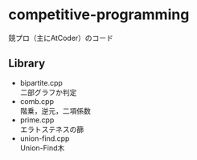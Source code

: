 # competitive-programming

競プロ（主にAtCoder）のコード

## Library

- bipartite.cpp  
二部グラフか判定
- comb.cpp  
階乗，逆元，二項係数
- prime.cpp  
エラトステネスの篩
- union-find.cpp  
Union-Find木
